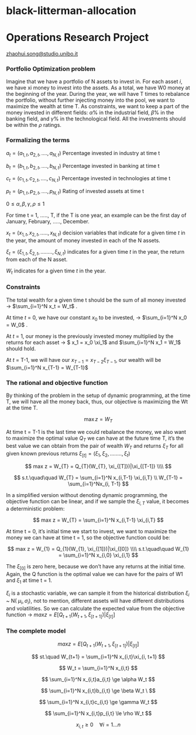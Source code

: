 # black-litterman-allocation

# Operations Research Project

zhaohui.song@studio.unibo.it

### Portfolio Optimization problem

Imagine that we have a portfolio of N assets to invest in.  For each asset $i$, we have xi money to invest into the assets. As a total, we have W0 money at the beginning of the year.  During the year, we will have T times to rebalance the portfolio, without further injecting money into the pool, we want to maximize the wealth at time T. As constraints, we want to keep a part of the money invested in different fields: $\alpha$% in the industrial field, $\beta$% in the banking field, and $\gamma$% in the technological field. All the investments should be within the $\rho$ ratings.

### Formalizing the terms

$a_t = (a_{1,t}, a_{2,t}, ...., a_{N,t})$ Percentage invested in industry at time t

$b_t = (b_{1,t}, b_{2,t}, ...., b_{N,t})$ Percentage invested in banking at time t

$c_t = (c_{1,t}, c_{2,t}, ...., c_{N,t})$ Percentage invested in technologies at time t

$p_t = (p_{1,t}, p_{2,t}, ...., p_{N,t})$ Rating of invested assets at time t

$0 \le \alpha, \beta, \gamma, \rho \le 1$

For time t = 1, ….., T, if the T is one year, an example can be the first day of January, February, ….., December.

$x_{t} = (x_{1,t}, x_{2,t}, ....., x_{N,t})$ decision variables that indicate for a given time $t$ in the year, the amount of money invested in each of the N assets.

$\xi_t = (\xi_{1,t}, \xi_{2,t}, ........, \xi_{N, t})$ indicates for a given time $t$ in the year, the return from each of the N asset.

$W_t$ indicates for a given time $t$ in the year.

### Constraints

The total wealth for a given time t should be the sum of all money invested → $\sum_{i=1}^N x_t = W_t$ .

At time $t$ = 0, we have our constant $x_0$ to be invested,  → $\sum_{i=1}^N x_0 = W_0$ . 

At $t$ = 1, our money is the previously invested money multiplied by the returns for each asset → $ x_1 = x_0 \xi_1$ and $\sum_{i=1}^N x_1 = W_1$ should hold. 

At $t$ = T-1, we will have our $x_{T-1} = x_{T-2}\xi_{T-1}$, our wealth will be $\sum_{i=1}^N x_{T-1} = W_{T-1}$

### The rational and objective function

By thinking of the problem in the setup of dynamic programming, at the time T, we will have all the money back, thus, our objective is maximizing the Wt at the time T.

$$
\max z = W_T
$$

At time t = T-1 is the last time we could rebalance the money, we also want to maximize the optimal value $Q_T$ we can have at the future time T, it’s the best value we can obtain from the pair of wealth $W_{T}$ and returns $\xi_{T}$ for all given known previous returns $\xi_{[t]} = (\xi_1, \xi_2, ........, \xi_t)$

$$
max z = W_{T} = Q_{T}(W_{T}, \xi_{[T]})|\xi_{[T-1]}  \\\\ 
$$

$$
s.t.\quad\quad                 W_{T} = \sum_{i=1}^N x_{i,T-1}  \xi_{i,T} \\ W_{T-1} = \sum_{i=1}^Nx_{i, T-1}
$$

In a simplified version without denoting dynamic programming, the objective function can be linear, and if we sample the $\xi_{i,T}$ value, it becomes a deterministic problem:

$$
max z = W_{T} = \sum_{i=1}^N x_{i,T-1}  \xi_{i,T}
$$

At time t = 0, it’s initial time we start to invest, we want to maximize the money we can have at time t = 1, so the objective function could be:

$$
max z = W_{1} = Q_{1}(W_{1}, \xi_{[1]})|\xi_{[0]}  \\\\ s.t.\quad\quad                 W_{1} = \sum_{i=1}^N x_{i,0}  \xi_{i,1}
$$

The $\xi_{[0]}$ is zero here, because we don’t have any returns at the initial time. Again, the Q function is the optimal value we can have for the pairs of W1 and $\xi_1$ at time t = 1. 

 $\xi_{i}$ is a stochastic variable,  we can sample it from the historical distribution $\xi_i$  ~ N( $\mu_i, \sigma_i)$, not to mention, different assets will have different distributions and volatilities. So we can calculate the expected value from the objective function → $max z = E[Q_{t+1}(W_{t+1}, \xi_{[t+1]}) | \xi_{[t]}]$

### The complete model

$$
max z = E[Q_{t+1}(W_{t+1}, \xi_{[t+1]}) | \xi_{[t]}]
$$

$$
st.\quad W_{t+1} = \sum_{i=1}^N x_{i,t}\xi_{i, t+1} 
$$

$$
W_t = \sum_{i=1}^N x_{i,t}
$$

$$
\sum_{i=1}^N x_{i,t}a_{i,t} \ge \alpha W_t 
$$

$$
\sum_{i=1}^N x_{i,t}b_{i,t} \ge \beta W_t \
$$

$$
\sum_{i=1}^N x_{i,t}c_{i,t} \ge \gamma W_t 
$$

$$
\sum_{i=1}^N x_{i,t}p_{i,t} \le \rho W_t 
$$

$$
x_{i,t} \ge 0 \quad \forall i = 1...n
$$
